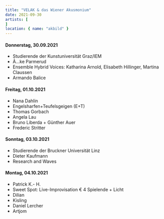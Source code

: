 ```yaml
---
title: "VELAK & das Wiener Akusmonium"
date: 2021-09-30
artists: [
]
location: { name: "akbild" }
---
```

#### Donnerstag, 30.09.2021
- Studierende der Kunstuniversität Graz/IEM
- Ã…ke Parmerud
- Ensemble Hybrid Voices: Katharina Arnold, Elisabeth Hillinger, Martina Claussen
- Armando Balice


#### Freitag, 01.10.2021
- Nana Dahlin
- Engelsharfen+Teufelsgeigen (E+T)
- Thomas Gorbach
- Angela Lau
- Bruno Liberda + Günther Auer 
- Frederic Stritter


#### Sonntag, 03.10.2021
- Studierende der Bruckner Universität Linz
- Dieter Kaufmann
- Research and Waves

#### Montag, 04.10.2021
- Patrick K.- H.
- Sweet Spot: Live-Improvisation € 4 Spielende + Licht
- Dilian
- Kisling
- Daniel Lercher
- Artjom
